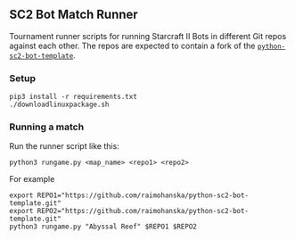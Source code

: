 ## SC2 Bot Match Runner

Tournament runner scripts for running Starcraft II Bots in different Git repos
against each other. The repos are expected to contain a fork of the
[`python-sc2-bot-template`](https://github.com/Dentosal/python-sc2-bot-template).

### Setup

```
pip3 install -r requirements.txt
./downloadlinuxpackage.sh
```

### Running a match

Run the runner script like this:

```
python3 rungame.py <map_name> <repo1> <repo2>
```

For example

```
export REPO1="https://github.com/raimohanska/python-sc2-bot-template.git"
export REPO2="https://github.com/raimohanska/python-sc2-bot-template.git"
python3 rungame.py "Abyssal Reef" $REPO1 $REPO2
```
